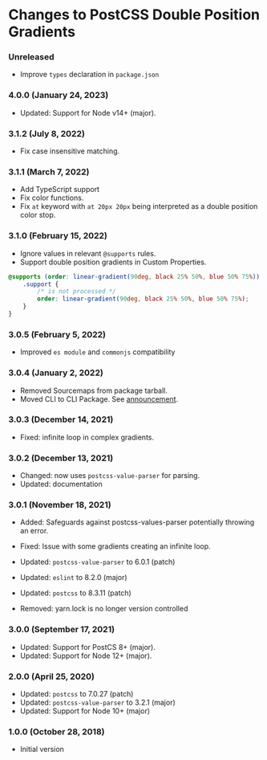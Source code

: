 # Changes to PostCSS Double Position Gradients

### Unreleased

- Improve `types` declaration in `package.json`

### 4.0.0 (January 24, 2023)

- Updated: Support for Node v14+ (major).

### 3.1.2 (July 8, 2022)

- Fix case insensitive matching.

### 3.1.1 (March 7, 2022)

- Add TypeScript support
- Fix color functions.
- Fix `at` keyword with `at 20px 20px` being interpreted as a double position color stop.

### 3.1.0 (February 15, 2022)

- Ignore values in relevant `@supports` rules.
- Support double position gradients in Custom Properties.

```css
@supports (order: linear-gradient(90deg, black 25% 50%, blue 50% 75%)) {
	.support {
		/* is not processed */
		order: linear-gradient(90deg, black 25% 50%, blue 50% 75%);
	}
}
```

### 3.0.5 (February 5, 2022)

- Improved `es module` and `commonjs` compatibility

### 3.0.4 (January 2, 2022)

- Removed Sourcemaps from package tarball.
- Moved CLI to CLI Package. See [announcement](https://github.com/csstools/postcss-plugins/discussions/121).

### 3.0.3 (December 14, 2021)

- Fixed: infinite loop in complex gradients.

### 3.0.2 (December 13, 2021)

- Changed: now uses `postcss-value-parser` for parsing.
- Updated: documentation

### 3.0.1 (November 18, 2021)

- Added: Safeguards against postcss-values-parser potentially throwing an error.

- Fixed: Issue with some gradients creating an infinite loop.

- Updated: `postcss-value-parser` to 6.0.1 (patch)
- Updated: `eslint` to 8.2.0 (major)
- Updated: `postcss` to 8.3.11 (patch)

- Removed: yarn.lock is no longer version controlled

### 3.0.0 (September 17, 2021)

- Updated: Support for PostCS 8+ (major).
- Updated: Support for Node 12+ (major).

### 2.0.0 (April 25, 2020)

- Updated: `postcss` to 7.0.27 (patch)
- Updated: `postcss-value-parser` to 3.2.1 (major)
- Updated: Support for Node 10+ (major)

### 1.0.0 (October 28, 2018)

- Initial version
